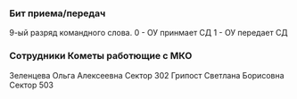 
### Бит приема/передач
9-ый разряд командного слова.
0 - ОУ принмает СД
1 - ОУ передает СД










### Сотрудники Кометы работющие с МКО
Зеленцева Ольга Алексеевна Сектор 302
Грипост Светлана Борисовна Сектор 503